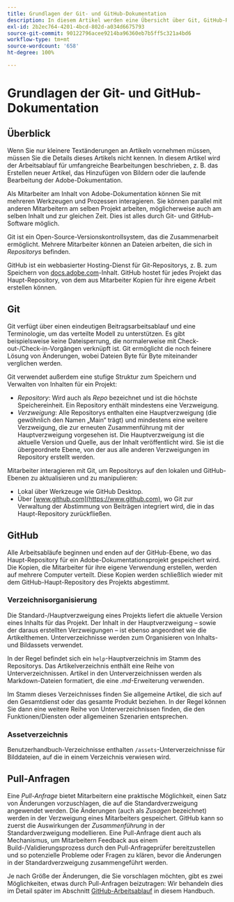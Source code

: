 ```yaml
---
title: Grundlagen der Git- und GitHub-Dokumentation
description: In diesem Artikel werden eine Übersicht über Git, GitHub-Repository und die Art der Organisierung von Inhalten sowie Benennungskonventionen für die Adobe-Dokumentation erläutert.
exl-id: 2b2ec764-4201-4bcd-802d-a034d6675793
source-git-commit: 90122796acee9214ba96360eb7b5ff5c321a4bd6
workflow-type: tm+mt
source-wordcount: '658'
ht-degree: 100%

---
```


# Grundlagen der Git- und GitHub-Dokumentation

## Überblick

Wenn Sie nur kleinere Textänderungen an Artikeln vornehmen müssen, müssen Sie die Details dieses Artikels nicht kennen. In diesem Artikel wird der Arbeitsablauf für umfangreiche Bearbeitungen beschrieben, z. B. das Erstellen neuer Artikel, das Hinzufügen von Bildern oder die laufende Bearbeitung der Adobe-Dokumentation.

Als Mitarbeiter am Inhalt von Adobe-Dokumentation können Sie mit mehreren Werkzeugen und Prozessen interagieren. Sie können parallel mit anderen Mitarbeitern am selben Projekt arbeiten, möglicherweise auch am selben Inhalt und zur gleichen Zeit. Dies ist alles durch Git- und GitHub-Software möglich.

Git ist ein Open-Source-Versionskontrollsystem, das die Zusammenarbeit ermöglicht. Mehrere Mitarbeiter können an Dateien arbeiten, die sich in *Repositorys* befinden.

GitHub ist ein webbasierter Hosting-Dienst für Git-Repositorys, z. B. zum Speichern von [docs.adobe.com](https://docs.adobe.com)-Inhalt. GitHub hostet für jedes Projekt das Haupt-Repository, von dem aus Mitarbeiter Kopien für ihre eigene Arbeit erstellen können.

## Git

Git verfügt über einen eindeutigen Beitragsarbeitsablauf und eine Terminologie, um das verteilte Modell zu unterstützen. Es gibt beispielsweise keine Dateisperrung, die normalerweise mit Check-out-/Check-in-Vorgängen verknüpft ist. Git ermöglicht die noch feinere Lösung von Änderungen, wobei Dateien Byte für Byte miteinander verglichen werden.

Git verwendet außerdem eine stufige Struktur zum Speichern und Verwalten von Inhalten für ein Projekt:

- *Repository*: Wird auch als *Repo* bezeichnet und ist die höchste Speichereinheit. Ein Repository enthält mindestens eine Verzweigung.
- *Verzweigung*: Alle Repositorys enthalten eine Hauptverzweigung (die gewöhnlich den Namen „Main“ trägt) und mindestens eine weitere Verzweigung, die zur erneuten Zusammenführung mit der Hauptverzweigung vorgesehen ist. Die Hauptverzweigung ist die aktuelle Version und Quelle, aus der Inhalt veröffentlicht wird. Sie ist die übergeordnete Ebene, von der aus alle anderen Verzweigungen im Repository erstellt werden.

Mitarbeiter interagieren mit Git, um Repositorys auf den lokalen und GitHub-Ebenen zu aktualisieren und zu manipulieren:

- Lokal über Werkzeuge wie GitHub Desktop.
- Über [www.github.com](https://www.github.com), wo Git zur Verwaltung der Abstimmung von Beiträgen integriert wird, die in das Haupt-Repository zurückfließen.

## GitHub

Alle Arbeitsabläufe beginnen und enden auf der GitHub-Ebene, wo das Haupt-Repository für ein Adobe-Dokumentationsprojekt gespeichert wird. Die Kopien, die Mitarbeiter für ihre eigene Verwendung erstellen, werden auf mehrere Computer verteilt. Diese Kopien werden schließlich wieder mit dem GitHub-Haupt-Repository des Projekts abgestimmt.

### Verzeichnisorganisierung

Die Standard-/Hauptverzweigung eines Projekts liefert die aktuelle Version eines Inhalts für das Projekt. Der Inhalt in der Hauptverzweigung – sowie der daraus erstellten Verzweigungen – ist ebenso angeordnet wie die Artikelthemen. Unterverzeichnisse werden zum Organisieren von Inhalts- und Bildassets verwendet.

In der Regel befindet sich ein `help`-Hauptverzeichnis im Stamm des Repositorys. Das Artikelverzeichnis enthält eine Reihe von Unterverzeichnissen. Artikel in den Unterverzeichnissen werden als Markdown-Dateien formatiert, die eine *.md*-Erweiterung verwenden.

Im Stamm dieses Verzeichnisses finden Sie allgemeine Artikel, die sich auf den Gesamtdienst oder das gesamte Produkt beziehen. In der Regel können Sie dann eine weitere Reihe von Unterverzeichnissen finden, die den Funktionen/Diensten oder allgemeinen Szenarien entsprechen.

### Assetverzeichnis

Benutzerhandbuch-Verzeichnisse enthalten `/assets`-Unterverzeichnisse für Bilddateien, auf die in einem Verzeichnis verwiesen wird.

<!--

### Markdown file template

For convenience, the root directory of each repository typically contains a Markdown template file named `template.md`. You can use this template file as a "starter file" if you need to create a new article for submission to the repository. The file contains:

- A **metadata header** at the top of the file, delineated by two, 3-hyphen lines. It contains the various tags used for tracking information related to the article. It also includes SEO optimizations and reporting processes that Adobe uses to evaluate the performance of the content. So the metadata is important!
- Various **examples of using Markdown** to format the elements of an article.
- General **instructions on the use of Markdown extensions**, which you can use for various types of alerts.
- Examples of **embedding video** by using an iframe.
- General **instructions on the use of docs.adobe.com extensions**, which you can use for special controls such as buttons and selectors.

-->

## Pull-Anfragen

Eine *Pull-Anfrage* bietet Mitarbeitern eine praktische Möglichkeit, einen Satz von Änderungen vorzuschlagen, die auf die Standardverzweigung angewendet werden. Die Änderungen (auch als *Zusagen* bezeichnet) werden in der Verzweigung eines Mitarbeiters gespeichert. GitHub kann so zuerst die Auswirkungen der *Zusammenführung* in der Standardverzweigung modellieren. Eine Pull-Anfrage dient auch als Mechanismus, um Mitarbeitern Feedback aus einem Build-/Validierungsprozess durch den Pull-Anfrageprüfer bereitzustellen und so potenzielle Probleme oder Fragen zu klären, bevor die Änderungen in der Standardverzweigung zusammengeführt werden.

Je nach Größe der Änderungen, die Sie vorschlagen möchten, gibt es zwei Möglichkeiten, etwas durch Pull-Anfragen beizutragen: Wir behandeln dies im Detail später im Abschnitt [GitHub-Arbeitsablauf](local-repo.md) in diesem Handbuch.
